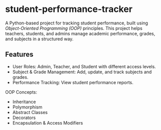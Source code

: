 # student-performance-tracker
A Python-based project for tracking student performance, built using *Object-Oriented Programming (OOP)* principles.
This project helps teachers, students, and admins manage academic performance, grades, and subjects in a structured way.

## Features
- User Roles: Admin, Teacher, and Student with different access levels.
- Subject & Grade Management: Add, update, and track subjects and grades.
- Performance Tracking: View student performance reports.

OOP Concepts:
- Inheritance
- Polymorphism
- Abstract Classes
- Decorators
- Encapsulation & Access Modifiers
